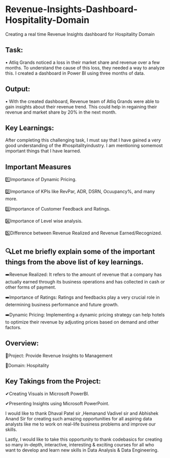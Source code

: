# Revenue-Insights-Dashboard-Hospitality-Domain
Creating a real time Revenue Insights dashboard for Hospitality Domain

## Task: 
•	Atliq Grands noticed a loss in their market share and revenue over a few months. To understand the cause of this loss, they needed a way to analyze this. I created a dashboard in Power BI using three months of data.
## Output:
•	With the created dashboard, Revenue team of Atliq Grands were able to gain insights about their revenue trend. This could help in regaining their revenue and market share by 20% in the next month.

## Key Learnings:

After completing this challenging task, I must say that I have gained a very good understanding of the #hospitalityindustry.  I am mentioning somemost important things that I have learned.

## Important Measures
1️⃣Importance of Dynamic Pricing.

2️⃣Importance of KPIs like RevPar, ADR, DSRN, Ocuupancy%, and many more.

3️⃣Importance of Customer Feedback and Ratings.

4️⃣Importance of Level wise analysis.

5️⃣Difference between Revenue Realized and Revenue Earned/Recognized. 

## 🔍Let me briefly explain some of the important things from the above list of key learnings.

➡️Revenue Realized: It refers to the amount of revenue that a company has actually earned through its business operations and has collected in cash or other forms of payment.

➡️Importance of Ratings: Ratings and feedbacks play a very crucial role in determining business performance and future growth.

➡️Dynamic Pricing: Implementing a dynamic pricing strategy can help hotels to optimize their revenue by adjusting prices based on demand and other factors.


## Overview:
🔷Project: Provide Revenue Insights to Management

🔷Domain: Hospitality


## Key Takings from the Project:
✔Creating Visuals in Microsoft PowerBI.

✔Presenting Insights using Microsoft PowerPoint.

I would like to thank Dhaval Patel sir ,Hemanand Vadivel sir and Abhishek Anand Sir for creating such amazing opportunities for all aspiring data analysts like me to work on real-life business problems and improve our skills.

Lastly, I would like to take this opportunity to thank codebasics for creating so many in-depth, interactive, interesting & exciting courses for all who want to develop and learn new skills in Data Analysis & Data Engineering.
